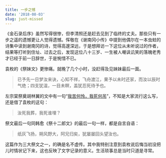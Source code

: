 ```yaml
---
title: 一步之憾
date: '2018-08-03'
slug: just-missed
---
```


《金石录后序》虽然写得很惨，但李清照还是赶去见到了临终的丈夫。那些只有一步之遥的遗憾更让人觉得遗憾。恽敬在《谢南冈小传》中提到他偶尔在一本虫蛀的诗集中读到谢南冈的诗，觉得高邃深远，于是想拜访一下这位从未听说过的作者，结果等打听到住址、过去之后，发现这位八十三岁、一生被人嘲讽讥笑的落魄老秀才已经于前一日辞世，于是惋惜不已。

袁枚的《祭妹文》更惨痛。就晚了几个小时，没赶得及见妹妹最后一面。

> 已予先一日梦汝来诀，心知不祥，飞舟渡江，果予以未时还家，而汝以辰时气绝；四支犹温，一目未瞑，盖犹忍死待予也。

左宗棠祭奠胡林翼的文中有一句“[我苦何怜，我死何吊](/cn/2017/02/kaiti/)”，不知是大家流行这么写，还是借了袁枚的这句：

> 汝死我葬，我死谁埋？

祭文最后一句同韩愈《祭十二郎文》的最后一句一样，都是自言自语：

> 纸灰飞扬，朔风野大，阿兄归矣，犹屡屡回头望汝也。

这篇作为三大祭文之一，的确是名不虚传。其中我特别注意到袁枚说后悔当初没把儿时情状记下来，这也反映了文字记录的意义。生活琐事总是当时只道是寻常。
